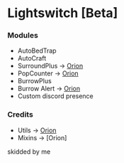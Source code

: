 # Lightswitch [Beta]

### Modules
+ AutoBedTrap
+ AutoCraft
+ SurroundPlus -> [Orion](https://github.com/AntiCope/orion/blob/main/src/main/java/me/ghosttypes/orion/modules/main/SurroundPlus.java)
+ PopCounter -> [Orion](https://github.com/AntiCope/orion/blob/main/src/main/java/me/ghosttypes/orion/modules/chat/PopCounter.java)
+ BurrowPlus
+ Burrow Alert -> [Orion](https://github.com/AntiCope/orion/blob/main/src/main/java/me/ghosttypes/orion/modules/chat/BurrowAlert.java)
+ Custom discord presence


### Credits
+ Utils -> [Orion](https://github.com/AntiCope/orion)
+ Mixins -> [Orion]

skidded by me
